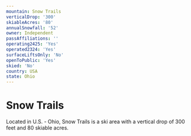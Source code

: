```yaml
---
mountain: Snow Trails
verticalDrop: '300'
skiableAcres: '80'
annualSnowfall: '52'
owner: Independent
passAffiliations: ''
operating2425: 'Yes'
operated2324: 'Yes'
surfaceLiftsOnly: 'No'
openToPublic: 'Yes'
skied: 'No'
country: USA
state: Ohio
---
```


# Snow Trails

Located in U.S. - Ohio, Snow Trails is a ski area with a vertical drop of 300 feet and 80 skiable acres.
